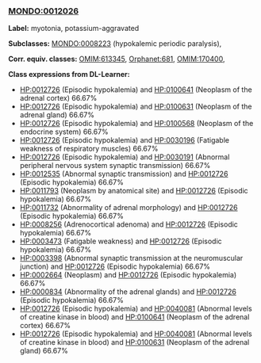
### [MONDO:0012026](http://purl.obolibrary.org/obo/MONDO_0012026)
**Label:** myotonia, potassium-aggravated

**Subclasses:** [MONDO:0008223](http://purl.obolibrary.org/obo/MONDO_0008223) (hypokalemic periodic paralysis), 

**Corr. equiv. classes:** [OMIM:613345](http://purl.obolibrary.org/obo/OMIM_613345), [Orphanet:681](http://www.orpha.net/ORDO/Orphanet_681), [OMIM:170400](http://purl.obolibrary.org/obo/OMIM_170400), 

**Class expressions from DL-Learner:**

- [HP:0012726](http://purl.obolibrary.org/obo/HP_0012726) (Episodic hypokalemia) and [HP:0100641](http://purl.obolibrary.org/obo/HP_0100641) (Neoplasm of the adrenal cortex) 66.67%
- [HP:0012726](http://purl.obolibrary.org/obo/HP_0012726) (Episodic hypokalemia) and [HP:0100631](http://purl.obolibrary.org/obo/HP_0100631) (Neoplasm of the adrenal gland) 66.67%
- [HP:0012726](http://purl.obolibrary.org/obo/HP_0012726) (Episodic hypokalemia) and [HP:0100568](http://purl.obolibrary.org/obo/HP_0100568) (Neoplasm of the endocrine system) 66.67%
- [HP:0012726](http://purl.obolibrary.org/obo/HP_0012726) (Episodic hypokalemia) and [HP:0030196](http://purl.obolibrary.org/obo/HP_0030196) (Fatigable weakness of respiratory muscles) 66.67%
- [HP:0012726](http://purl.obolibrary.org/obo/HP_0012726) (Episodic hypokalemia) and [HP:0030191](http://purl.obolibrary.org/obo/HP_0030191) (Abnormal peripheral nervous system synaptic transmission) 66.67%
- [HP:0012535](http://purl.obolibrary.org/obo/HP_0012535) (Abnormal synaptic transmission) and [HP:0012726](http://purl.obolibrary.org/obo/HP_0012726) (Episodic hypokalemia) 66.67%
- [HP:0011793](http://purl.obolibrary.org/obo/HP_0011793) (Neoplasm by anatomical site) and [HP:0012726](http://purl.obolibrary.org/obo/HP_0012726) (Episodic hypokalemia) 66.67%
- [HP:0011732](http://purl.obolibrary.org/obo/HP_0011732) (Abnormality of adrenal morphology) and [HP:0012726](http://purl.obolibrary.org/obo/HP_0012726) (Episodic hypokalemia) 66.67%
- [HP:0008256](http://purl.obolibrary.org/obo/HP_0008256) (Adrenocortical adenoma) and [HP:0012726](http://purl.obolibrary.org/obo/HP_0012726) (Episodic hypokalemia) 66.67%
- [HP:0003473](http://purl.obolibrary.org/obo/HP_0003473) (Fatigable weakness) and [HP:0012726](http://purl.obolibrary.org/obo/HP_0012726) (Episodic hypokalemia) 66.67%
- [HP:0003398](http://purl.obolibrary.org/obo/HP_0003398) (Abnormal synaptic transmission at the neuromuscular junction) and [HP:0012726](http://purl.obolibrary.org/obo/HP_0012726) (Episodic hypokalemia) 66.67%
- [HP:0002664](http://purl.obolibrary.org/obo/HP_0002664) (Neoplasm) and [HP:0012726](http://purl.obolibrary.org/obo/HP_0012726) (Episodic hypokalemia) 66.67%
- [HP:0000834](http://purl.obolibrary.org/obo/HP_0000834) (Abnormality of the adrenal glands) and [HP:0012726](http://purl.obolibrary.org/obo/HP_0012726) (Episodic hypokalemia) 66.67%
- [HP:0012726](http://purl.obolibrary.org/obo/HP_0012726) (Episodic hypokalemia) and [HP:0040081](http://purl.obolibrary.org/obo/HP_0040081) (Abnormal levels of creatine kinase in blood) and [HP:0100641](http://purl.obolibrary.org/obo/HP_0100641) (Neoplasm of the adrenal cortex) 66.67%
- [HP:0012726](http://purl.obolibrary.org/obo/HP_0012726) (Episodic hypokalemia) and [HP:0040081](http://purl.obolibrary.org/obo/HP_0040081) (Abnormal levels of creatine kinase in blood) and [HP:0100631](http://purl.obolibrary.org/obo/HP_0100631) (Neoplasm of the adrenal gland) 66.67%


